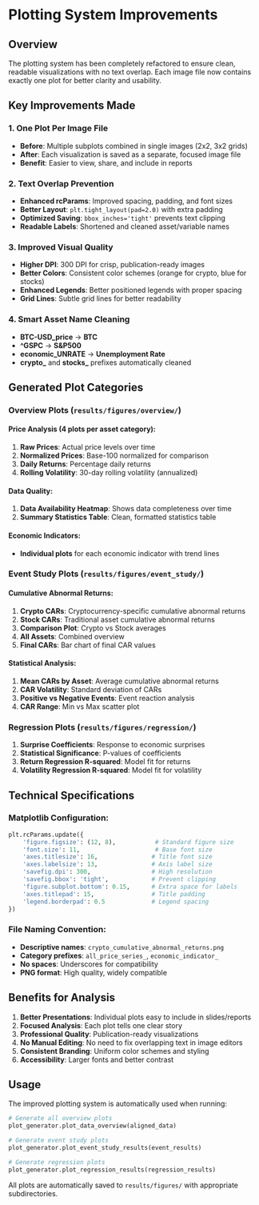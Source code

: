 # Plotting System Improvements

## Overview

The plotting system has been completely refactored to ensure clean, readable visualizations with no text overlap. Each image file now contains exactly one plot for better clarity and usability.

## Key Improvements Made

### 1. **One Plot Per Image File**
- **Before**: Multiple subplots combined in single images (2x2, 3x2 grids)
- **After**: Each visualization is saved as a separate, focused image file
- **Benefit**: Easier to view, share, and include in reports

### 2. **Text Overlap Prevention**
- **Enhanced rcParams**: Improved spacing, padding, and font sizes
- **Better Layout**: `plt.tight_layout(pad=2.0)` with extra padding
- **Optimized Saving**: `bbox_inches='tight'` prevents text clipping
- **Readable Labels**: Shortened and cleaned asset/variable names

### 3. **Improved Visual Quality**
- **Higher DPI**: 300 DPI for crisp, publication-ready images
- **Better Colors**: Consistent color schemes (orange for crypto, blue for stocks)
- **Enhanced Legends**: Better positioned legends with proper spacing
- **Grid Lines**: Subtle grid lines for better readability

### 4. **Smart Asset Name Cleaning**
- **BTC-USD_price** → **BTC**
- **^GSPC** → **S&P500**
- **economic_UNRATE** → **Unemployment Rate**
- **crypto_** and **stocks_** prefixes automatically cleaned

## Generated Plot Categories

### Overview Plots (`results/figures/overview/`)

#### Price Analysis (4 plots per asset category):
1. **Raw Prices**: Actual price levels over time
2. **Normalized Prices**: Base-100 normalized for comparison
3. **Daily Returns**: Percentage daily returns
4. **Rolling Volatility**: 30-day rolling volatility (annualized)

#### Data Quality:
1. **Data Availability Heatmap**: Shows data completeness over time
2. **Summary Statistics Table**: Clean, formatted statistics table

#### Economic Indicators:
- **Individual plots** for each economic indicator with trend lines

### Event Study Plots (`results/figures/event_study/`)

#### Cumulative Abnormal Returns:
1. **Crypto CARs**: Cryptocurrency-specific cumulative abnormal returns
2. **Stock CARs**: Traditional asset cumulative abnormal returns  
3. **Comparison Plot**: Crypto vs Stock averages
4. **All Assets**: Combined overview
5. **Final CARs**: Bar chart of final CAR values

#### Statistical Analysis:
1. **Mean CARs by Asset**: Average cumulative abnormal returns
2. **CAR Volatility**: Standard deviation of CARs
3. **Positive vs Negative Events**: Event reaction analysis
4. **CAR Range**: Min vs Max scatter plot

### Regression Plots (`results/figures/regression/`)

1. **Surprise Coefficients**: Response to economic surprises
2. **Statistical Significance**: P-values of coefficients
3. **Return Regression R-squared**: Model fit for returns
4. **Volatility Regression R-squared**: Model fit for volatility

## Technical Specifications

### Matplotlib Configuration:
```python
plt.rcParams.update({
    'figure.figsize': (12, 8),           # Standard figure size
    'font.size': 11,                     # Base font size
    'axes.titlesize': 16,               # Title font size
    'axes.labelsize': 13,               # Axis label size
    'savefig.dpi': 300,                 # High resolution
    'savefig.bbox': 'tight',            # Prevent clipping
    'figure.subplot.bottom': 0.15,      # Extra space for labels
    'axes.titlepad': 15,                # Title padding
    'legend.borderpad': 0.5             # Legend spacing
})
```

### File Naming Convention:
- **Descriptive names**: `crypto_cumulative_abnormal_returns.png`
- **Category prefixes**: `all_price_series_`, `economic_indicator_`
- **No spaces**: Underscores for compatibility
- **PNG format**: High quality, widely compatible

## Benefits for Analysis

1. **Better Presentations**: Individual plots easy to include in slides/reports
2. **Focused Analysis**: Each plot tells one clear story
3. **Professional Quality**: Publication-ready visualizations
4. **No Manual Editing**: No need to fix overlapping text in image editors
5. **Consistent Branding**: Uniform color schemes and styling
6. **Accessibility**: Larger fonts and better contrast

## Usage

The improved plotting system is automatically used when running:
```python
# Generate all overview plots
plot_generator.plot_data_overview(aligned_data)

# Generate event study plots  
plot_generator.plot_event_study_results(event_results)

# Generate regression plots
plot_generator.plot_regression_results(regression_results)
```

All plots are automatically saved to `results/figures/` with appropriate subdirectories.